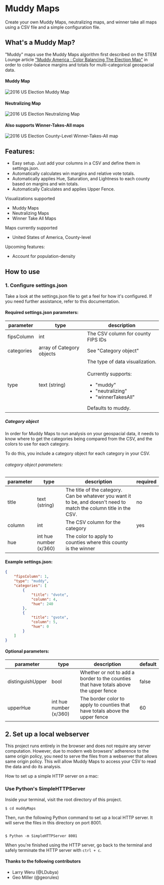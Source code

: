 # Muddy Maps

Create your own Muddy Maps, neutralizing maps, and winner take all maps using a CSV file and a simple configuration file.

## What's a Muddy Map?

"Muddy" maps use the Muddy Maps algorithm first described on the STEM Lounge article ["Muddy America : Color Balancing The Election Map"](https://stemlounge.com/muddy-america-color-balancing-trumps-election-map-infographic/) in order to color-balance margins and totals for multi-categorical geospacial data.

#### Muddy Map

![2016 US Election Muddy Map](https://stemlounge.com/content/images/2019/10/muddy_america_2016_static-1.png "2016 US Election Muddy Map")

#### Neutralizing Map

![2016 US Election Neutralizing Map](https://stemlounge.com/content/images/2019/10/2016_neutralizing_map.png "2016 US Election Neutralizing Map")

#### Also supports Winner-Takes-All maps

![2016 US Election County-Level Winner-Takes-All map](https://stemlounge.com/content/images/2019/10/countywinner_2016.png "2016 US Election County-Level Winner-Takes-All map")

## Features:
- Easy setup. Just add your columns in a CSV and define them in settings.json.
- Automatically calculates win margins and relative vote totals.
- Automatically applies Hue, Saturation, and Lightness to each county based on margins and win totals.
- Automatically Calculates and applies Upper Fence.

Visualizations supported
- Muddy Maps
- Neutralizing Maps
- Winner Take All Maps

Maps currently supported
- United States of America, County-level

Upcoming features:
- Account for population-density 



## How to use

### 1. Configure settings.json

Take a look at the settings.json file to get a feel for how it's configured. If you need further assistance, refer to this documentation.

#### Required settings.json parameters:

|  parameter | type  |  description |
|---|---|---|
| fipsColumn  | int  |  The CSV column for county FIPS IDs |
| categories  | array of Category objects  |  See "Category object" |
| type  |  text (string) |  The type of data visualization. <br/><br/>Currently supports:<ul><li> "muddy"</li> <li>"neutralizing"</li> <li> "winnerTakesAll"</li> </ul> Defaults to muddy. |

##### Category object

In order for Muddy Maps to run analysis on your geospacial data, it needs to know where to get the categories being compared from the CSV, and the colors to use for each category.

To do this, you include a category object for each category in your CSV.

###### category object parameters:

|  parameter | type  |  description | required  |
|---|---|---|---|
| title  | text (string)  |  The title of the category. Can be whatever you want it to be, and doesn't need to match the column title in the CSV. | no  |
| column  | int  |  The CSV column for the category |  yes |
|  hue | int hue number (x/360)  |  The color to apply to counties where this county is the winner |   |

#### Example settings.json:

```json
{
    "fipsColumn": 1,
    "type": "muddy",
    "categories": [
        {
            "title": "dvote",
            "column": 4,
            "hue": 240
        },
        {
            "title": "gvote",
            "column": 5,
            "hue": 0
        }
    ]
}
```

#### Optional parameters:

|  parameter | type  |  description |  default |
|---|---|---|---|
| distinguishUpper  | bool  |  Whether or not to add a border to the counties that have totals above the upper fence | false  |
| upperHue  | int hue number (x/360) |  The border color to apply to counties that have totals above the upper fence | 60  |


## 2. Set up a local webserver

This project runs entirely in the browser and does not require any server computation. However, due to modern web browsers' adherence to the same origin policy, you need to serve the files from a webserver that allows same origin policy. This will allow Muddy Maps to access your CSV to read the data and do its analysis.

How to set up a simple HTTP server on a mac:

### Use Python's SimpleHTTPServer

Inside your terminal, visit the root directory of this project. 

```terminal
$ cd muddyMaps
```

Then, run the following Python command to set up a local HTTP server. It will serve the files in this directory on port 8001.

```terminal

$ Python -m SimpleHTTPServer 8001
```

When you're finished using the HTTP server, go back to the terminal and safely terminate the HTTP server with `ctrl + c`.


#### Thanks to the following contributors

- Larry Weru (@LDubya)
- Geo Miller (@georules)
